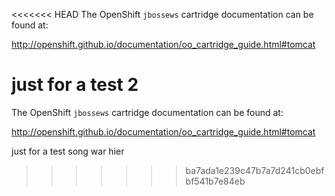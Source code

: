 <<<<<<< HEAD
The OpenShift `jbossews` cartridge documentation can be found at:

http://openshift.github.io/documentation/oo_cartridge_guide.html#tomcat

just for a test 2
=======
The OpenShift `jbossews` cartridge documentation can be found at:

http://openshift.github.io/documentation/oo_cartridge_guide.html#tomcat

just for a test
song war hier
>>>>>>> ba7ada1e239c47b7a7d241cb0ebfbf541b7e84eb
